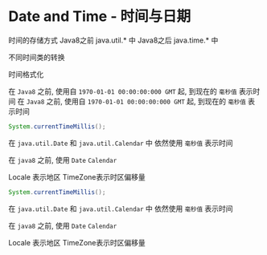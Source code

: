 # Date and Time - 时间与日期

时间的存储方式
    Java8之前 java.util.* 中
    Java8之后 java.time.* 中

不同时间类的转换

时间格式化

在 `Java8` 之前, 使用自 `1970-01-01 00:00:00:000 GMT` 起, 到现在的 `毫秒值`
表示时间
在 `Java8` 之前, 使用自 `1970-01-01 00:00:00:000 GMT` 起, 到现在的 `毫秒值`
表示时间

```java
System.currentTimeMillis();
```

在 `java.util.Date` 和 `java.util.Calendar` 中 依然使用 `毫秒值` 表示时间

在 `java8` 之前, 使用 `Date` `Calendar`

Locale 表示地区
TimeZone表示时区偏移量
```java
System.currentTimeMillis();
```

在 `java.util.Date` 和 `java.util.Calendar` 中 依然使用 `毫秒值` 表示时间

在 `java8` 之前, 使用 `Date` `Calendar`

Locale 表示地区
TimeZone表示时区偏移量
